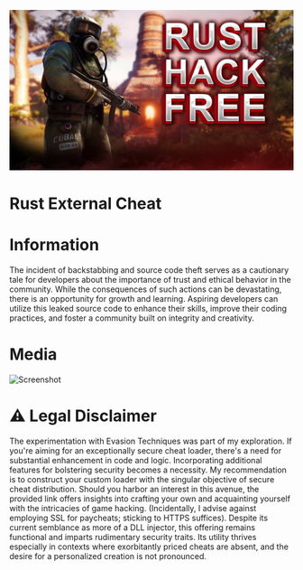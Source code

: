 ![Preview Image](maxresdefault.jpg)

# Rust External Cheat

# Information 

The incident of backstabbing and source code theft serves as a cautionary tale for developers about the importance of trust and ethical behavior in the community. While the consequences of such actions can be devastating, there is an opportunity for growth and learning. Aspiring developers can utilize this leaked source code to enhance their skills, improve their coding practices, and foster a community built on integrity and creativity.


# Media
![Screenshot](https://user-images.githubusercontent.com/97662953/149358591-06654fa7-c94c-4cd7-bd13-14bde73a0864.png)


# ⚠️ Legal Disclaimer

The experimentation with Evasion Techniques was part of my exploration. If you're aiming for an exceptionally secure cheat loader, there's a need for substantial enhancement in code and logic. Incorporating additional features for bolstering security becomes a necessity. My recommendation is to construct your custom loader with the singular objective of secure cheat distribution. Should you harbor an interest in this avenue, the provided link offers insights into crafting your own and acquainting yourself with the intricacies of game hacking. (Incidentally, I advise against employing SSL for paycheats; sticking to HTTPS suffices). Despite its current semblance as more of a DLL injector, this offering remains functional and imparts rudimentary security traits. Its utility thrives especially in contexts where exorbitantly priced cheats are absent, and the desire for a personalized creation is not pronounced.